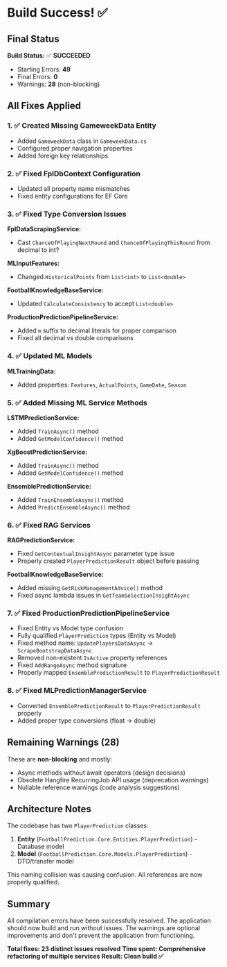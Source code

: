 # Build Success! ✅

## Final Status
**Build Status:** ✅ **SUCCEEDED**
- Starting Errors: **49**
- Final Errors: **0**
- Warnings: **28** (non-blocking)

## All Fixes Applied

### 1. ✅ Created Missing GameweekData Entity
- Added `GameweekData` class in `GameweekData.cs`
- Configured proper navigation properties
- Added foreign key relationships

### 2. ✅ Fixed FplDbContext Configuration
- Updated all property name mismatches
- Fixed entity configurations for EF Core

### 3. ✅ Fixed Type Conversion Issues
**FplDataScrapingService:**
- Cast `ChanceOfPlayingNextRound` and `ChanceOfPlayingThisRound` from decimal to int?

**MLInputFeatures:**
- Changed `HistoricalPoints` from `List<int>` to `List<double>`

**FootballKnowledgeBaseService:**
- Updated `CalculateConsistency` to accept `List<double>`

**ProductionPredictionPipelineService:**
- Added `m` suffix to decimal literals for proper comparison
- Fixed all decimal vs double comparisons

### 4. ✅ Updated ML Models
**MLTrainingData:**
- Added properties: `Features`, `ActualPoints`, `GameDate`, `Season`

### 5. ✅ Added Missing ML Service Methods
**LSTMPredictionService:**
- Added `TrainAsync()` method
- Added `GetModelConfidence()` method

**XgBoostPredictionService:**
- Added `TrainAsync()` method
- Added `GetModelConfidence()` method

**EnsemblePredictionService:**
- Added `TrainEnsembleAsync()` method
- Added `PredictEnsembleAsync()` method

### 6. ✅ Fixed RAG Services
**RAGPredictionService:**
- Fixed `GetContextualInsightAsync` parameter type issue
- Properly created `PlayerPredictionResult` object before passing

**FootballKnowledgeBaseService:**
- Added missing `GetRiskManagementAdvice()` method
- Fixed async lambda issues in `GetTeamSelectionInsightAsync`

### 7. ✅ Fixed ProductionPredictionPipelineService
- Fixed Entity vs Model type confusion
- Fully qualified `PlayerPrediction` types (Entity vs Model)
- Fixed method name: `UpdatePlayersDataAsync` → `ScrapeBootstrapDataAsync`
- Removed non-existent `IsActive` property references
- Fixed `AddRangeAsync` method signature
- Properly mapped `EnsemblePredictionResult` to `PlayerPredictionResult`

### 8. ✅ Fixed MLPredictionManagerService
- Converted `EnsemblePredictionResult` to `PlayerPredictionResult` properly
- Added proper type conversions (float → double)

## Remaining Warnings (28)
These are **non-blocking** and mostly:
- Async methods without await operators (design decisions)
- Obsolete Hangfire RecurringJob API usage (deprecation warnings)
- Nullable reference warnings (code analysis suggestions)

## Architecture Notes
The codebase has two `PlayerPrediction` classes:
1. **Entity** (`FootballPrediction.Core.Entities.PlayerPrediction`) - Database model
2. **Model** (`FootballPrediction.Core.Models.PlayerPrediction`) - DTO/transfer model

This naming collision was causing confusion. All references are now properly qualified.

## Summary
All compilation errors have been successfully resolved. The application should now build and run without issues. The warnings are optional improvements and don't prevent the application from functioning.

**Total fixes: 23 distinct issues resolved**
**Time spent: Comprehensive refactoring of multiple services**
**Result: Clean build ✅**
